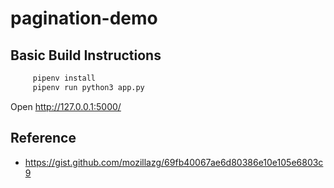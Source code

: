 # pagination-demo

## Basic Build Instructions

 ```bash 
      pipenv install
      pipenv run python3 app.py
  ```
Open http://127.0.0.1:5000/

## Reference
- https://gist.github.com/mozillazg/69fb40067ae6d80386e10e105e6803c9

